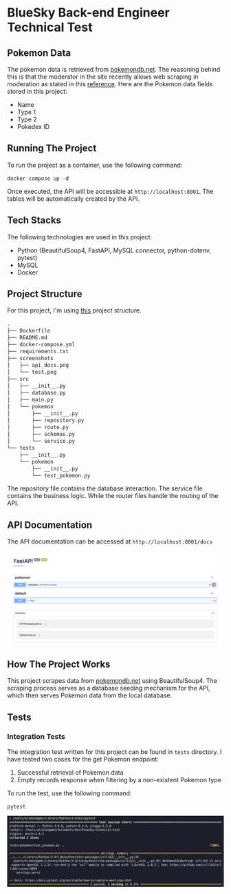 # BlueSky Back-end Engineer Technical Test
## Pokemon Data
The pokemon data is retrieved from <a href="https://pokemondb.net/">pokemondb.net</a>. The reasoning behind this is that the moderator in the site recently allows web scraping in moderation as stated in this <a href="https://pokemondb.net/pokebase/meta/82871/can-i-use-pokemons-data-of-this-website-for-my-school-project">reference</a>. Here are the Pokemon data fields stored in this project:
- Name
- Type 1
- Type 2
- Pokedex ID
## Running The Project
To run the project as a container, use the following command:
```
docker compose up -d
```
Once executed, the API will be accessible at `http://localhost:8001`. The tables will be automatically created by the API.
## Tech Stacks
The following technologies are used in this project:
- Python (BeautifulSoup4, FastAPI, MySQL connector, python-dotenv, pytest)
- MySQL
- Docker
## Project Structure
For this project, I'm using <a href="https://github.com/zhanymkanov/fastapi-best-practices#1-project-structure-consistent--predictable">this</a> project structure.
```
.
├── Dockerfile
├── README.md
├── docker-compose.yml
├── requirements.txt
├── screenshots
│   ├── api_docs.png
│   └── test.png
├── src
│   ├── __init__.py
│   ├── database.py
│   ├── main.py
│   └── pokemon
│       ├── __init__.py
│       ├── repository.py
│       ├── route.py
│       ├── schemas.py
│       └── service.py
└── tests
    ├── __init__.py
    └── pokemon
        ├── __init__.py
        └── test_pokemon.py
```
The repository file contains the database interaction. The service file contains the business logic. While the router files handle the routing of the API.
## API Documentation
The API documentation can be accessed at `http://localhost:8001/docs`

![API docs screenshot](./screenshots/api_docs.png)
## How The Project Works
This project scrapes data from <a href="https://pokemondb.net/">pokemondb.net</a> using BeautifulSoup4. The scraping process serves as a database seeding mechanism for the API, which then serves Pokemon data from the local database.
## Tests
### Integration Tests
The integration test written for this project can be found in `tests` directory. I have tested two cases for the get Pokemon endpoint:
1. Successful retrieval of Pokemon data
2. Empty records response when filtering by a non-existent Pokemon type

To run the test, use the following command:
```
pytest
```

![test screenshot](./screenshots/test.png)